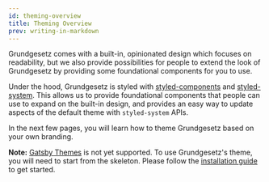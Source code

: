 ```yaml
---
id: theming-overview
title: Theming Overview
prev: writing-in-markdown
---
```


Grundgesetz comes with a built-in, opinionated design which focuses on readability, but we also provide possibilities for people to extend the look of Grundgesetz by providing some foundational components for you to use.

Under the hood, Grundgesetz is styled with [styled-components](https://www.styled-components.com/) and [styled-system](https://styled-system.com/). This allows us to provide foundational components that people can use to expand on the built-in design, and provides an easy way to update aspects of the default theme with `styled-system` APIs.

In the next few pages, you will learn how to theme Grundgesetz based on your own branding.

**Note:** [Gatsby Themes](https://www.gatsbyjs.org/docs/themes/) is not yet supported. To use Grundgesetz's theme, you will need to start from the skeleton. Please follow the [installation guide](/getting-started/installation) to get started.
